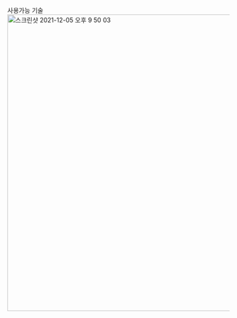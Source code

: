 

<!--
**Kim-yongbeom/Kim-yongbeom** is a ✨ _special_ ✨ repository because its `README.md` (this file) appears on your GitHub profile.

Here are some ideas to get you started:

- 🔭 I’m currently working on ...
- 🌱 I’m currently learning ...
- 👯 I’m looking to collaborate on ...
- 🤔 I’m looking for help with ...
- 💬 Ask me about ...
- 📫 How to reach me: ...
- 😄 Pronouns: ...
- ⚡ Fun fact: ...
-->
사용가능 기술 
<img width="673" alt="스크린샷 2021-12-05 오후 9 50 03" src="https://user-images.githubusercontent.com/89058117/144747231-3d7b1c40-bd38-4137-afaa-5149419722f0.png">
